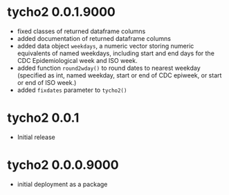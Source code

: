 # tycho2 0.0.1.9000

* fixed classes of returned dataframe columns
* added documentation of returned dataframe columns
* added data object `weekdays`, a numeric vector storing numeric equivalents of named weekdays, 
including start and end days for the CDC Epidemiological week and ISO week.
* added function `round2wday()` to round dates to nearest weekday (specified as int, named weekday, 
start or end of CDC epiweek, or start or end of ISO week.)
* added `fixdates` parameter to `tycho2()`

# tycho2 0.0.1

* Initial release

# tycho2 0.0.0.9000

* initial deployment as a package

